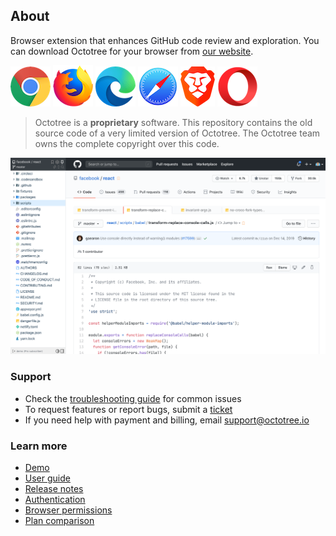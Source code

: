 ## About

Browser extension that enhances GitHub code review and exploration. You can download Octotree for your browser from [our website](https://www.octotree.io).

[![Chrome](assets/chrome.png "Chrome")](https://chrome.google.com/webstore/detail/octotree/bkhaagjahfmjljalopjnoealnfndnagc)
[![Firefox](assets/firefox.png "Firefox")](https://addons.mozilla.org/en-US/firefox/addon/octotree/)
[![Edge](assets/edge.png "Edge")](https://microsoftedge.microsoft.com/addons/detail/octotree/joagmknfcgpikbadjkaikmnhpjadihjg?hl=en-US)
[![Safari](assets/safari.png "Safari")](https://itunes.apple.com/us/app/octotree-pro/id1457450145?mt=12)
[![Brave](assets/brave.png "Brave")](https://brave.com/learn/installing-chrome-extensions/)
[![Opera](assets/opera.png "Opera")](https://addons.opera.com/en/extensions/details/octotree/)

> Octotree is a __proprietary__ software. This repository contains the old source code of a very limited version of Octotree. The Octotree team owns the complete copyright over this code.

[![Octotree](assets/demo.png)](https://www.octotree.io/)

### Support

* Check the [troubleshooting guide](https://github.com/ovity/octotree/issues/1097) for common issues
* To request features or report bugs, submit a [ticket](https://github.com/ovity/octotree/issues/new) 
* If you need help with payment and billing, email support@octotree.io 

### Learn more

- [Demo](https://www.youtube.com/watch?v=tyUNy-WFs-c)
- [User guide](https://www.octotree.io/features)
- [Release notes](https://www.octotree.io/changes)
- [Authentication](https://www.octotree.io/features#authentication)
- [Browser permissions](https://www.octotree.io/features#browser-permissions)
- [Plan comparison](https://www.octotree.io/pricing)


